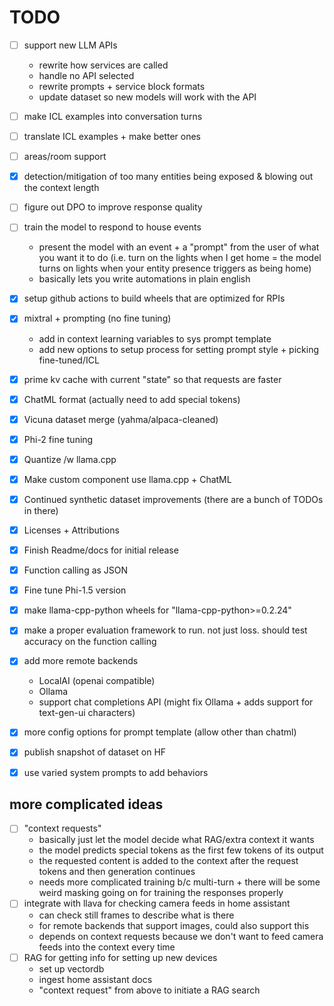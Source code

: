 # TODO
- [ ] support new LLM APIs  
    - rewrite how services are called  
    - handle no API selected  
    - rewrite prompts + service block formats  
    - update dataset so new models will work with the API  
- [ ] make ICL examples into conversation turns  
- [ ] translate ICL examples + make better ones  
- [ ] areas/room support  
- [x] detection/mitigation of too many entities being exposed & blowing out the context length
- [ ] figure out DPO to improve response quality
- [ ] train the model to respond to house events  
    - present the model with an event + a "prompt" from the user of what you want it to do (i.e. turn on the lights when I get home = the model turns on lights when your entity presence triggers as being home)  
    - basically lets you write automations in plain english  
- [x] setup github actions to build wheels that  are optimized for RPIs
- [x] mixtral + prompting (no fine tuning)  
    - add in context learning variables to sys prompt template
    - add new options to setup process for setting prompt style + picking fine-tuned/ICL  
- [x] prime kv cache with current "state" so that requests are faster  
- [x] ChatML format (actually need to add special tokens)  
- [x] Vicuna dataset merge (yahma/alpaca-cleaned)  
- [x] Phi-2 fine tuning  
- [x] Quantize /w llama.cpp  
- [x] Make custom component use llama.cpp + ChatML  
- [x] Continued synthetic dataset improvements (there are a bunch of TODOs in there)  
- [x] Licenses + Attributions  
- [x] Finish Readme/docs for initial release  
- [x] Function calling as JSON  
- [x] Fine tune Phi-1.5 version  
- [x] make llama-cpp-python wheels for "llama-cpp-python>=0.2.24"  
- [x] make a proper evaluation framework to run. not just loss. should test accuracy on the function calling  
- [x] add more remote backends  
    - LocalAI (openai compatible)  
    - Ollama  
    - support chat completions API (might fix Ollama + adds support for text-gen-ui characters)
- [x] more config options for prompt template (allow other than chatml)  
- [x] publish snapshot of dataset on HF  
- [x] use varied system prompts to add behaviors  


## more complicated ideas
- [ ] "context requests"  
    - basically just let the model decide what RAG/extra context it wants  
    - the model predicts special tokens as the first few tokens of its output  
    - the requested content is added to the context after the request tokens and then generation continues  
    - needs more complicated training b/c multi-turn + there will be some weird masking going on for training the responses properly  
- [ ] integrate with llava for checking camera feeds in home assistant
    - can check still frames to describe what is there
    - for remote backends that support images, could also support this
    - depends on context requests because we don't want to feed camera feeds into the context every time
- [ ] RAG for getting info for setting up new devices  
    - set up vectordb  
    - ingest home assistant docs  
    - "context request" from above to initiate a RAG search  
